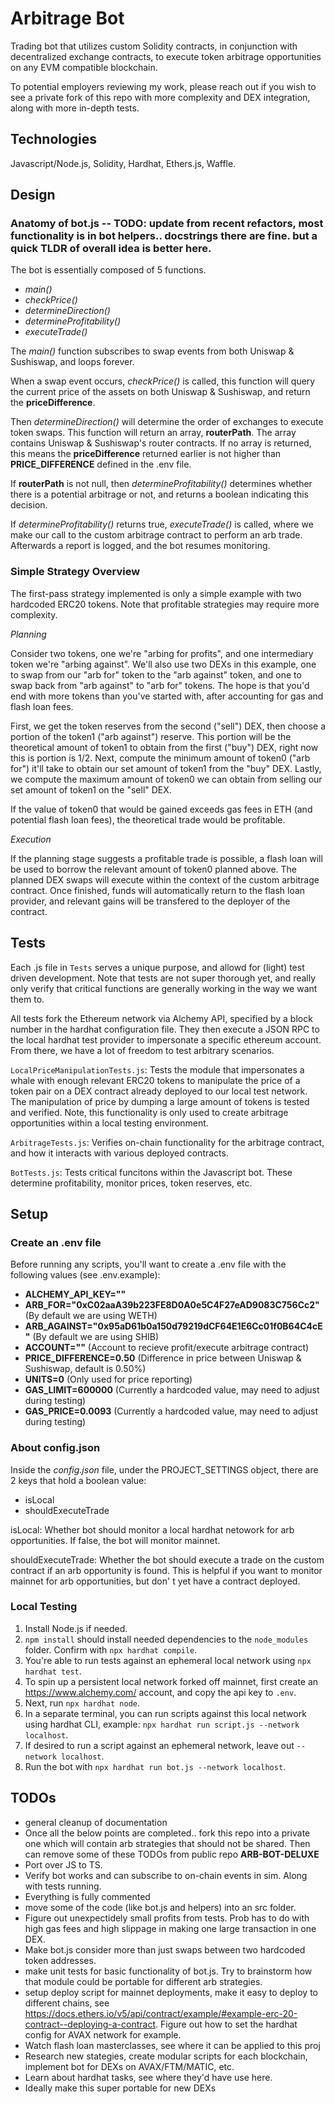 # Arbitrage Bot
Trading bot that utilizes custom Solidity contracts, in conjunction with decentralized exchange contracts, to execute token arbitrage opportunities on any EVM compatible blockchain. 

To potential employers reviewing my work, please reach out if you wish to see a private fork of this repo with more complexity and DEX integration, along with more in-depth tests. 



## Technologies
Javascript/Node.js, Solidity, Hardhat, Ethers.js, Waffle. 



## Design



### Anatomy of bot.js -- TODO: update from recent refactors, most functionality is in bot helpers.. docstrings there are fine. but a quick TLDR of overall idea is better here. 
The bot is essentially composed of 5 functions.
- *main()*
- *checkPrice()*
- *determineDirection()*
- *determineProfitability()*
- *executeTrade()*

The *main()* function subscribes to swap events from both Uniswap & Sushiswap, and loops forever. 

When a swap event occurs, *checkPrice()* is called, this function will query the current price of the assets on both Uniswap & Sushiswap, and return the **priceDifference**.

Then *determineDirection()* will determine the order of exchanges to execute token swaps. This function will return an array, **routerPath**. The array contains Uniswap & Sushiswap's router contracts. If no array is returned, this means the **priceDifference** returned earlier is not higher than **PRICE_DIFFERENCE** defined in the .env file.

If **routerPath** is not null, then *determineProfitability()* determines whether there is a potential arbitrage or not, and returns a boolean indicating this decision.

If *determineProfitability()* returns true, *executeTrade()* is called, where we make our call to the custom arbitrage contract to perform an arb trade. Afterwards a report is logged, and the bot resumes monitoring.



### Simple Strategy Overview
The first-pass strategy implemented is only a simple example with two hardcoded ERC20 tokens. Note that profitable strategies may require more complexity.

_Planning_

Consider two tokens, one we're "arbing for profits", and one intermediary token we're "arbing against". We'll also use two DEXs in this example, one to swap from our "arb for" token to the "arb against" token, and one to swap back from "arb against" to "arb for" tokens. The hope is that you'd end with more tokens than you've started with, after accounting for gas and flash loan fees.  

First, we get the token reserves from the second ("sell") DEX, then choose a portion of the token1 ("arb against") reserve. This portion will be the theoretical amount of token1 to obtain from the first ("buy") DEX, right now this is portion is 1/2. Next, compute the minimum amount of token0 ("arb for") it'll take to obtain our set amount of token1 from the "buy" DEX. Lastly, we compute the maximum amount of token0 we can obtain from selling our set amount of token1 on the "sell" DEX.
 
If the value of token0 that would be gained exceeds gas fees in ETH (and potential flash loan fees), the theoretical trade would be profitable.

_Execution_

If the planning stage suggests a profitable trade is possible, a flash loan will be used to borrow the relevant amount of token0 planned above. The planned DEX swaps will execute within the context of the custom arbitrage contract. Once finished, funds will automatically return to the flash loan provider, and relevant gains will be transfered to the deployer of the contract.



## Tests
Each .js file in ```Tests``` serves a unique purpose, and allowd for (light) test driven development. Note that tests are not super thorough yet, and really only verify that critical functions are generally working in the way we want them to. 

All tests fork the Ethereum network via Alchemy API, specified by a block number in the hardhat configuration file. They then execute a JSON RPC to the local hardhat test provider to impersonate a specific ethereum account. From there, we have a lot of freedom to test arbitrary scenarios.

```LocalPriceManipulationTests.js```: Tests the module that impersonates a whale with enough relevant ERC20 tokens to manipulate the price of a token pair on a DEX contract already deployed to our local test network. The manipulation of price by dumping a large amount of tokens is tested and verified. Note, this functionality is only used to create arbitrage opportunities within a local testing environment.     

```ArbitrageTests.js```: Verifies on-chain functionality for the arbitrage contract, and how it interacts with various deployed contracts.

```BotTests.js```: Tests critical funcitons within the Javascript bot. These determine profitability, monitor prices, token reserves, etc. 



## Setup



### Create an .env file
Before running any scripts, you'll want to create a .env file with the following values (see .env.example):

- **ALCHEMY_API_KEY=""**
- **ARB_FOR="0xC02aaA39b223FE8D0A0e5C4F27eAD9083C756Cc2"** (By default we are using WETH)
- **ARB_AGAINST="0x95aD61b0a150d79219dCF64E1E6Cc01f0B64C4cE"** (By default we are using SHIB)
- **ACCOUNT=""** (Account to recieve profit/execute arbitrage contract)
- **PRICE_DIFFERENCE=0.50** (Difference in price between Uniswap & Sushiswap, default is 0.50%)
- **UNITS=0** (Only used for price reporting)
- **GAS_LIMIT=600000** (Currently a hardcoded value, may need to adjust during testing)
- **GAS_PRICE=0.0093** (Currently a hardcoded value, may need to adjust during testing)



### About config.json
Inside the *config.json* file, under the PROJECT_SETTINGS object, there are 2 keys that hold a boolean value:
- isLocal
- shouldExecuteTrade

isLocal: Whether bot should monitor a local hardhat netowork for arb opportunities. If false, the bot will monitor mainnet. 

shouldExecuteTrade: Whether the bot should execute a trade on the custom contract if an arb opportunity is found. This is helpful if you want to monitor mainnet for arb opportunities, but don'
t yet have a contract deployed. 



### Local Testing
1. Install Node.js if needed.
2. ```npm install``` should install needed dependencies to the ```node_modules``` folder. Confirm with ```npx hardhat compile```.
3. You're able to run tests against an ephemeral local network using ```npx hardhat test```.
4. To spin up a persistent local network forked off mainnet, first create an https://www.alchemy.com/ account, and copy the api key to ```.env```.
5. Next, run ```npx hardhat node```.
6. In a separate terminal, you can run scripts against this local network using hardhat CLI, example: ```npx hardhat run script.js --network localhost```.
7. If desired to run a script against an ephemeral network, leave out ```--network localhost```.
8. Run the bot with ```npx hardhat run bot.js --network localhost```.



## TODOs
 - general cleanup of documentation
 - Once all the below points are completed.. fork this repo into a private one which will contain arb strategies that should not be shared. Then can remove some of these TODOs from public repo **ARB-BOT-DELUXE**
 - Port over JS to TS.
 - Verify bot works and can subscribe to on-chain events in sim. Along with tests running.
 - Everything is fully commented
 - move some of the code (like bot.js and helpers) into an src folder. 
 - Figure out unexpectidely small profits from tests. Prob has to do with high gas fees and high slippage in making one large transaction in one DEX.
 - Make bot.js consider more than just swaps between two hardcoded token addresses.
 - make unit tests for basic functionality of bot.js. Try to brainstorm how that module could be portable for different arb strategies.
 - setup deploy script for mainnet deployments, make it easy to deploy to different chains, see https://docs.ethers.io/v5/api/contract/example/#example-erc-20-contract--deploying-a-contract. Figure out how to set the hardhat config for AVAX network for example.
 - Watch flash loan masterclasses, see where it can be applied to this proj
 - Research new stategies, create modular scripts for each blockchain, implement bot for DEXs on AVAX/FTM/MATIC, etc. 
 - Learn about hardhat tasks, see where they'd have use here. 
 - Ideally make this super portable for new DEXs
